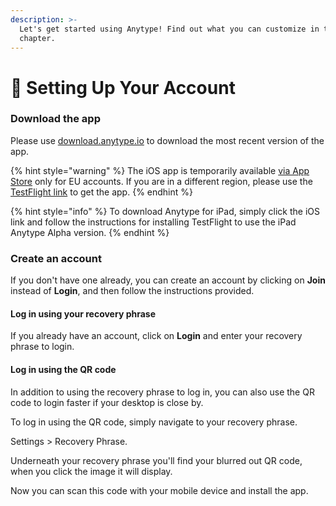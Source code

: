 ```yaml
---
description: >-
  Let's get started using Anytype! Find out what you can customize in this
  chapter.
---
```


# 👾 Setting Up Your Account

### Download the app

Please use [download.anytype.io](https://download.anytype.io) to download the most recent version of the app.

{% hint style="warning" %}
The iOS app is temporarily available [via App Store](https://apps.apple.com/pt/app/anytype-private-notes/id6449487029?l=en) only for EU accounts. If you are in a different region, please use the [TestFlight link](https://testflight.apple.com/join/BPMIR4Fk) to get the app.
{% endhint %}

{% hint style="info" %}
To download Anytype for iPad, simply click the iOS link and follow the instructions for installing TestFlight to use the iPad Anytype Alpha version.
{% endhint %}

### Create an account

If you don't have one already, you can create an account by clicking on **Join** instead of **Login**, and then follow the instructions provided.

#### Log in using your recovery phrase

If you already have an account, click on **Login** and enter your recovery phrase to login.

#### Log in using the QR code

In addition to using the recovery phrase to log in, you can also use the QR code to login faster if your desktop is close by.

To log in using the QR code, simply navigate to your recovery phrase.&#x20;

Settings > Recovery Phrase.

Underneath your recovery phrase you'll find your blurred out QR code, when you click the image it will display.&#x20;

Now you can scan this code with your mobile device and install the app.
